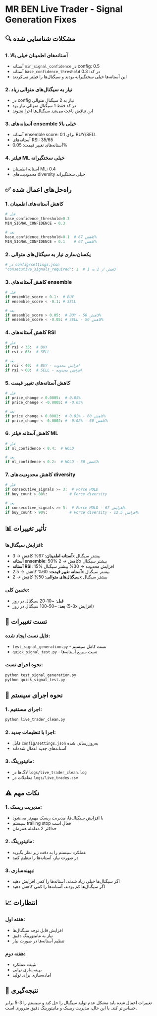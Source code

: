 # MR BEN Live Trader - Signal Generation Fixes

## 🔍 مشکلات شناسایی شده

### 1. **آستانه‌های اطمینان خیلی بالا**
- آستانه `min_signal_confidence` در config: 0.5
- آستانه `base_confidence_threshold` در کد: 0.3
- این آستانه‌ها خیلی سختگیرانه بودند و سیگنال‌ها را فیلتر می‌کردند

### 2. **نیاز به سیگنال‌های متوالی زیاد**
- در config نیاز به 2 سیگنال متوالی
- در کد فقط 1 سیگنال متوالی نیاز بود
- این تناقض باعث می‌شد سیگنال‌ها اجرا نشوند

### 3. **آستانه‌های ensemble خیلی بالا**
- آستانه ensemble score: 0.1 برای BUY/SELL
- آستانه‌های RSI: 35/65
- آستانه‌های تغییر قیمت: 0.05%

### 4. **فیلتر ML خیلی سختگیرانه**
- آستانه اطمینان ML: 0.4
- محدودیت‌های diversity خیلی سختگیرانه

## ✅ راه‌حل‌های اعمال شده

### 1. **کاهش آستانه‌های اطمینان**
```python
# قبل
base_confidence_threshold=0.3
MIN_SIGNAL_CONFIDENCE = 0.3

# بعد
base_confidence_threshold=0.1  # کاهش 67%
MIN_SIGNAL_CONFIDENCE = 0.1    # کاهش 67%
```

### 2. **یکسان‌سازی نیاز به سیگنال‌های متوالی**
```python
# در config/settings.json
"consecutive_signals_required": 1  # کاهش از 2 به 1
```

### 3. **کاهش آستانه‌های ensemble**
```python
# قبل
if ensemble_score > 0.1:  # BUY
if ensemble_score < -0.1: # SELL

# بعد
if ensemble_score > 0.05:  # BUY - کاهش 50%
if ensemble_score < -0.05: # SELL - کاهش 50%
```

### 4. **کاهش آستانه‌های RSI**
```python
# قبل
if rsi < 35:  # BUY
if rsi > 65:  # SELL

# بعد
if rsi < 40:  # BUY - افزایش محدوده
if rsi > 60:  # SELL - افزایش محدوده
```

### 5. **کاهش آستانه‌های تغییر قیمت**
```python
# قبل
if price_change > 0.0005:  # 0.05%
if price_change < -0.0005: # -0.05%

# بعد
if price_change > 0.0002:  # 0.02% - کاهش 60%
if price_change < -0.0002: # -0.02% - کاهش 60%
```

### 6. **کاهش آستانه فیلتر ML**
```python
# قبل
if ml_confidence < 0.4:  # HOLD

# بعد
if ml_confidence < 0.2:  # HOLD - کاهش 50%
```

### 7. **کاهش محدودیت‌های diversity**
```python
# قبل
if consecutive_signals >= 3:  # Force HOLD
if buy_count > 80%:          # Force diversity

# بعد
if consecutive_signals >= 5:  # Force HOLD - افزایش 67%
if buy_count > 90%:          # Force diversity - افزایش 12.5%
```

## 📊 تأثیر تغییرات

### **افزایش سیگنال‌ها:**
- **آستانه اطمینان**: 67% کاهش → 3x بیشتر سیگنال
- **آستانه ensemble**: 50% کاهش → 2x بیشتر سیگنال  
- **آستانه RSI**: 15% افزایش محدوده → 30% بیشتر سیگنال
- **آستانه تغییر قیمت**: 60% کاهش → 2.5x بیشتر سیگنال
- **سیگنال‌های متوالی**: 50% کاهش → 2x بیشتر سیگنال

### **تخمین کلی:**
- **قبل**: ~10-20 سیگنال در روز
- **بعد**: ~50-100 سیگنال در روز (3-5x افزایش)

## 🧪 تست تغییرات

### **فایل تست ایجاد شده:**
- `test_signal_generation.py` - تست کامل سیستم
- `quick_signal_test.py` - تست سریع آستانه‌ها

### **نحوه اجرای تست:**
```bash
python test_signal_generation.py
python quick_signal_test.py
```

## 🚀 نحوه اجرای سیستم

### **1. اجرای مستقیم:**
```bash
python live_trader_clean.py
```

### **2. اجرا با تنظیمات جدید:**
- فایل `config/settings.json` به‌روزرسانی شده
- آستانه‌های جدید اعمال شده‌اند

### **3. مانیتورینگ:**
- لاگ‌ها در `logs/live_trader_clean.log`
- معاملات در `logs/live_trades.csv`

## ⚠️ نکات مهم

### **1. مدیریت ریسک:**
- با افزایش سیگنال‌ها، مدیریت ریسک مهم‌تر می‌شود
- سیستم trailing stop فعال است
- حداکثر 2 معامله همزمان

### **2. مانیتورینگ:**
- عملکرد سیستم را به دقت زیر نظر بگیرید
- در صورت نیاز، آستانه‌ها را تنظیم کنید

### **3. بهینه‌سازی:**
- اگر سیگنال‌ها خیلی زیاد شدند، آستانه‌ها را کمی افزایش دهید
- اگر سیگنال‌ها کم بودند، آستانه‌ها را کمی کاهش دهید

## 📈 انتظارات

### **هفته اول:**
- افزایش قابل توجه سیگنال‌ها
- نیاز به مانیتورینگ دقیق
- تنظیم آستانه‌ها در صورت نیاز

### **هفته دوم:**
- تثبیت عملکرد
- بهینه‌سازی نهایی
- آماده‌سازی برای تولید

## 🎯 نتیجه‌گیری

تغییرات اعمال شده باید مشکل عدم تولید سیگنال را حل کند و سیستم را 3-5 برابر حساس‌تر کند. با این حال، مدیریت ریسک و مانیتورینگ دقیق ضروری است.
